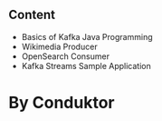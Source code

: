 
## Content
- Basics of Kafka Java Programming
- Wikimedia Producer
- OpenSearch Consumer
- Kafka Streams Sample Application

# By Conduktor
